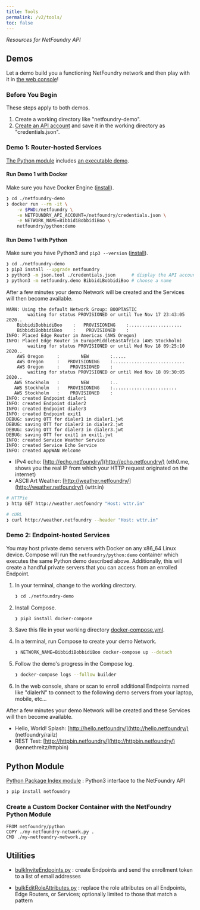 ```yaml
---
title: Tools
permalink: /v2/tools/
toc: false
---
```


*Resources for NetFoundry API*

## Demos

Let a demo build you a functioning NetFoundry network and then play with it in [the web console](https://nfconsole.io/login)!

### Before You Begin

These steps apply to both demos.

1. Create a working directory like "netfoundry-demo".
1. [Create an API account](/v2/guides/authentication/#get-an-api-account) and save it in the working directory as "credentials.json".

### Demo 1: Router-hosted Services

[The Python module](https://pypi.org/project/netfoundry/) includes [an executable demo](https://bitbucket.org/netfoundry/python-netfoundry/src/develop/netfoundry/demo.py).

#### Run Demo 1 with Docker

Make sure you have Docker Engine ([install](https://docs.docker.com/engine/install/)).

```bash
❯ cd ./netfoundry-demo
❯ docker run --rm -it \
    -v $PWD:/netfoundry \
    -e NETFOUNDRY_API_ACCOUNT=/netfoundry/credentials.json \
    -e NETWORK_NAME=BibbidiBobbidiBoo \
    netfoundry/python:demo
```

#### Run Demo 1 with Python

Make sure you have Python3 and `pip3 --version` ([install](https://pip.pypa.io/en/stable/installing/)).

```bash
❯ cd ./netfoundry-demo
❯ pip3 install --upgrade netfoundry
❯ python3 -m json.tool ./credentials.json      # display the API account credentials
❯ python3 -m netfoundry.demo BibbidiBobbidiBoo # choose a name
```

After a few minutes your demo Network will be created and the Services will then become available.

```
WARN: Using the default Network Group: BOOPTASTIC
        waiting for status PROVISIONED or until Tue Nov 17 23:43:05 2020..
    BibbidiBobbidiBoo    :   PROVISIONING    :....................
    BibbidiBobbidiBoo    :    PROVISIONED    :
INFO: Placed Edge Router in Americas (AWS Oregon)                                                                                                            
INFO: Placed Edge Router in EuropeMiddleEastAfrica (AWS Stockholm)                                                                                           
        waiting for status PROVISIONED or until Wed Nov 18 09:25:10 2020..                                                                                   
    AWS Oregon     :        NEW        :.....                                 
    AWS Oregon     :   PROVISIONING    :...........................                                                                                          
    AWS Oregon     :    PROVISIONED    :                                      
        waiting for status PROVISIONED or until Wed Nov 18 09:30:05 2020..                                                                                   
   AWS Stockholm   :        NEW        :..                                                                                                                   
   AWS Stockholm   :   PROVISIONING    :........................                                                                                             
   AWS Stockholm   :    PROVISIONED    :                                      
INFO: created Endpoint dialer1
INFO: created Endpoint dialer2
INFO: created Endpoint dialer3
INFO: created Endpoint exit1
DEBUG: saving OTT for dialer1 in dialer1.jwt
DEBUG: saving OTT for dialer2 in dialer2.jwt
DEBUG: saving OTT for dialer3 in dialer3.jwt
DEBUG: saving OTT for exit1 in exit1.jwt
INFO: created Service Weather Service
INFO: created Service Echo Service
INFO: created AppWAN Welcome
```

* IPv4 echo: [http://echo.netfoundry/](http://echo.netfoundry/) (eth0.me, shows you the real IP from which your HTTP request originated on the internet)
* ASCII Art Weather: [http://weather.netfoundry/](http://weather.netfoundry/) (wttr.in)

```bash
# HTTPie
❯ http GET http://weather.netfoundry "Host: wttr.in"
```

```bash
# cURL
❯ curl http://weather.netfoundry --header "Host: wttr.in"
```

### Demo 2: Endpoint-hosted Services

You may host private demo servers with Docker on any x86_64 Linux device. Compose will run the `netfoundry/python:demo` container which executes the same Python demo described above. Additionally, this will create a handful private servers that you can access from an enrolled Endpoint.

1. In your terminal, change to the working directory.

    ```bash
    ❯ cd ./netfoundry-demo
    ```

1. Install Compose.

    ```bash
    ❯ pip3 install docker-compose
    ```

1. Save this file in your working directory [docker-compose.yml](https://github.com/netfoundry/developer-tools/blob/master/Docker/docker-compose.yml).
1. In a terminal, run Compose to create your demo Network.

    ```bash
    ❯ NETWORK_NAME=BibbidiBobbidiBoo docker-compose up --detach
    ```

1. Follow the demo's progress in the Compose log.

    ```bash
    ❯ docker-compose logs --follow builder
    ```

1. In the web console, share or scan to enroll additional Endpoints named like "dialerN" to connect to the following demo servers from your laptop, mobile, etc...

After a few minutes your demo Network will be created and these Services will then become available.

* Hello, World! Splash: [http://hello.netfoundry/](http://hello.netfoundry/) (netfoundry/railz)
* REST Test: [http://httpbin.netfoundry/](http://httpbin.netfoundry/) (kennethreitz/httpbin)

## Python Module

[Python Package Index module](https://pypi.org/project/netfoundry/)
: Python3 interface to the NetFoundry API

```bash
❯ pip install netfoundry
```

### Create a Custom Docker Container with the NetFoundry Python Module

```docker
FROM netfoundry/python
COPY ./my-netfoundry-network.py .
CMD ./my-netfoundry-network.py
```

## Utilities

* [bulkInviteEndpoints.py](https://github.com/netfoundry/developer-tools/blob/master/bulkInviteEndpoints.py)
: create Endpoints and send the enrollment token to a list of email addresses

* [bulkEditRoleAttributes.py](https://github.com/netfoundry/developer-tools/blob/master/bulkEditRoleAttributes.py)
: replace the role attributes on all Endpoints, Edge Routers, or Services; optionally limited to those that match a pattern
